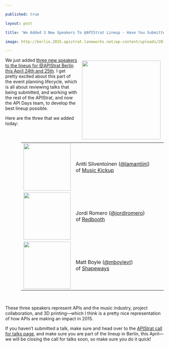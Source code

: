 ---
published: true
layout: post
title: 'We Added 3 New Speakers To @APIStrat Lineup - Have You Submitted A Talk?'
image: http://berlin.2015.apistrat.laneworks.net/wp-content/uploads/2014/11/apistrat-apidays-logo2.png
---

<p><a href="http://apistrat.com"><img style="padding: 10px;" src="http://berlin.2015.apistrat.laneworks.net/wp-content/uploads/2014/11/apistrat-apidays-logo2.png" alt="" width="250" align="right" /></a>
<p>We just added <a href="http://apidaysberlin2015.apistrat.com/picking-up-momentum-in-2015-for-apistrat-berlin-with-3-new-speakers/">three new speakers to the lineup for @APIStrat Berlin this April 24th and 25th</a>. I get pretty excited about this part of the event planning lifecycle, which is all about reviewing talks that being submitted, and working with the rest of the APIStrat, and now the API Days team, to develop the best lineup possible.
<p>Here are the three that we added today:
<table style="padding-left: 50px;" cellspacing="2" cellpadding="3" width="80%">
<tbody>
<tr>
<td width="150" align="center"><img src="http://apidaysberlin2015.apistrat.com/wp-content/uploads/2014/12/AnttiBIO-PHOTO.jpg" alt="" width="150" /></td>
<td align="left">Antti Silventoinen (<a href="https://twitter.com/lamantiini">@lamantiini</a>) of&nbsp;<a href="https://www.musickickup.com/">Music Kickup</a></td>
</tr>
<tr>
<td width="150" align="center"><img src="http://apidaysberlin2015.apistrat.com/wp-content/uploads/2015/01/jordi-romero.jpeg" alt="" width="150" /></td>
<td align="left">Jordi Romero (<a href="https://twitter.com/jordiromero">@jordiromero</a>) of&nbsp;<a href="https://redbooth.com/">Redbooth</a></td>
</tr>
<tr>
<td width="150" align="center"><img src="http://apidaysberlin2015.apistrat.com/wp-content/uploads/2015/01/matt-boyle.png" alt="" width="150" /></td>
<td align="left">Matt Boyle (<a href="https://twitter.com/mboylevt">@mboylevt</a>) of&nbsp;<a href="http://www.shapeways.com/">Shapeways</a></td>
</tr>
</tbody>
</table>
<p>&nbsp;
<p>These three speakers represent APIs and the music industry, project collaboration, and 3D printing&mdash;which I think is a pretty nice representation of how APIs are making an impact in 2015.
<p>If you haven&rsquo;t submitted a talk, make sure and head over to the <a href="http://apidaysberlin2015.apistrat.com/call-for-talks/">APIStrat call for talks page</a>, and make sure you are part of the lineup in Berlin, this April&mdash;we will be closing the call for talks soon, so make sure you do it quick!

